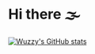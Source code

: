 # Hi there 🌫️

[![Wuzzy's GitHub stats](https://github-readme-stats.vercel.app/api?username=WuzzyLV&count_private=true&show_icons=true&theme=gruvbox&ring_color=#FD8019)](https://github.com/WuzzyLV?tab=repositories&type=source)

